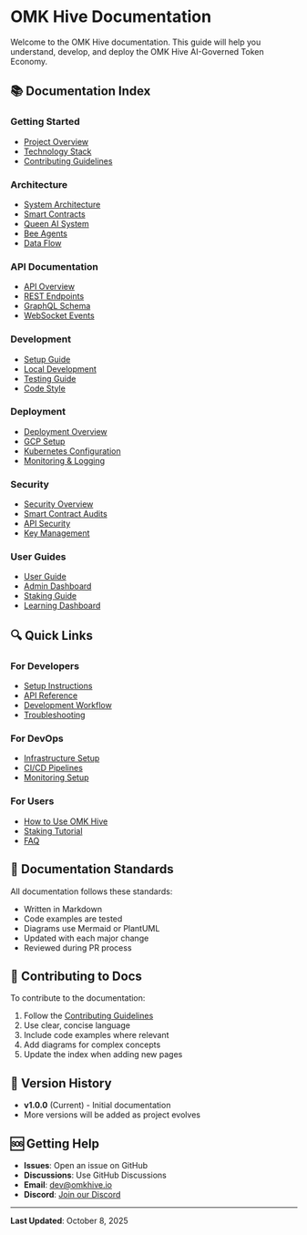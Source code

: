 # OMK Hive Documentation

Welcome to the OMK Hive documentation. This guide will help you understand, develop, and deploy the OMK Hive AI-Governed Token Economy.

## 📚 Documentation Index

### Getting Started
- [Project Overview](../README.md)
- [Technology Stack](TECH_STACK.md)
- [Contributing Guidelines](CONTRIBUTING.md)

### Architecture
- [System Architecture](architecture/README.md)
- [Smart Contracts](architecture/contracts.md)
- [Queen AI System](architecture/queen-ai.md)
- [Bee Agents](architecture/bees.md)
- [Data Flow](architecture/data-flow.md)

### API Documentation
- [API Overview](api/README.md)
- [REST Endpoints](api/rest.md)
- [GraphQL Schema](api/graphql.md)
- [WebSocket Events](api/websocket.md)

### Development
- [Setup Guide](../README.md#-quick-start)
- [Local Development](development/local.md)
- [Testing Guide](development/testing.md)
- [Code Style](development/style-guide.md)

### Deployment
- [Deployment Overview](deployment/README.md)
- [GCP Setup](deployment/gcp-setup.md)
- [Kubernetes Configuration](deployment/kubernetes.md)
- [Monitoring & Logging](deployment/monitoring.md)

### Security
- [Security Overview](security/README.md)
- [Smart Contract Audits](security/audits.md)
- [API Security](security/api-security.md)
- [Key Management](security/key-management.md)

### User Guides
- [User Guide](user-guides/user-guide.md)
- [Admin Dashboard](user-guides/admin-guide.md)
- [Staking Guide](user-guides/staking.md)
- [Learning Dashboard](user-guides/learning-dashboard.md)

## 🔍 Quick Links

### For Developers
- [Setup Instructions](../README.md#-quick-start)
- [API Reference](api/README.md)
- [Development Workflow](development/workflow.md)
- [Troubleshooting](development/troubleshooting.md)

### For DevOps
- [Infrastructure Setup](deployment/README.md)
- [CI/CD Pipelines](deployment/cicd.md)
- [Monitoring Setup](deployment/monitoring.md)

### For Users
- [How to Use OMK Hive](user-guides/user-guide.md)
- [Staking Tutorial](user-guides/staking.md)
- [FAQ](user-guides/faq.md)

## 📖 Documentation Standards

All documentation follows these standards:
- Written in Markdown
- Code examples are tested
- Diagrams use Mermaid or PlantUML
- Updated with each major change
- Reviewed during PR process

## 🤝 Contributing to Docs

To contribute to the documentation:

1. Follow the [Contributing Guidelines](CONTRIBUTING.md)
2. Use clear, concise language
3. Include code examples where relevant
4. Add diagrams for complex concepts
5. Update the index when adding new pages

## 📝 Version History

- **v1.0.0** (Current) - Initial documentation
- More versions will be added as project evolves

## 🆘 Getting Help

- **Issues**: Open an issue on GitHub
- **Discussions**: Use GitHub Discussions
- **Email**: dev@omkhive.io
- **Discord**: [Join our Discord](#)

---

**Last Updated**: October 8, 2025

